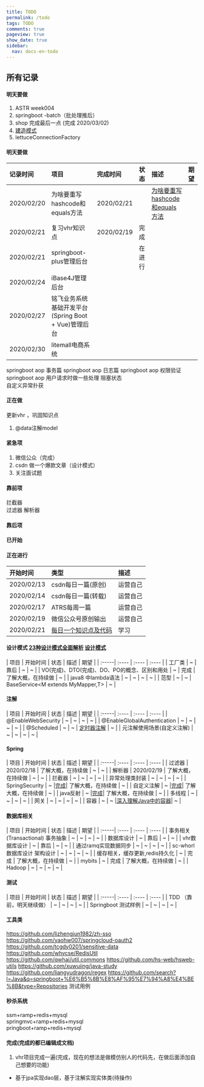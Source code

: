 ```yaml
---
title: TODO
permalink: /todo
tags: TODO
comments: true
pageview: true
show_date: true
sidebar:
  nav: docs-en-todo
---
```


## 所有记录
#### 明天要做
1. ASTR week004
2. springboot -batch（批处理推后）
3. shop 完成最后一点 (完成 2020/03/02)
4. [建造模式](/java-code-design-data/builder)
5. lettuceConnectionFactory

#### 明天要做

| 记录时间 | 项目 | 完成时间 | 状态 | 描述 | 期望 |
| :----- | :-----| :---- | :---- | :---- | :---- |
|2020/02/20|为啥要重写hashcode和equals方法|2020/02/21||[为啥要重写hashcode和equals方法](https://www.cnblogs.com/vi3nty/p/10642456.html)||
|2020/02/21|复习vhr知识点|2020/02/19|完成|||
|2020/02/21|springboot-plus管理后台||在进行|||
|2020/02/24|iBase4J管理后台|||||
|2020/02/27|铭飞业务系统基础开发平台(Spring Boot + Vue)管理后台|||||
|2020/02/30|litemall电商系统|||||

springboot aop 事务篇
springboot aop 日志篇
springboot aop 权限验证
springboot aop 用户请求时做一些处理
阻塞状态    
自定义异常扑获   


#### 正在做
更新vhr ，巩固知识点
1. @data注解model


#### 紧急项
1. 微信公众（完成）
2. csdn 做一个爆款文章（设计模式）
3. 关注面试题

#### 靠前项
拦截器   
过滤器
解析器

#### 靠后项

#### 已开始

#### 正在进行

| 开始时间 | 类型 | 描述 |
| :-----| :---- | :---- |
| 2020/02/13 | csdn每日一篇(原创) | 运营自己 |
| 2020/02/14 | csdn每日一篇(转载) | 运营自己 |
| 2020/02/17 | ATRS每周一篇 | 运营自己 |
| 2020/02/19 | 微信公众号原创输出 | 运营自己 |
| 2020/02/21 | [每日一个知识点及代码](https://gitee.com/yidao620/springboot-bucket/tree/master) | 学习 |


#### 设计模式 [23种设计模式全面解析](http://c.biancheng.net/design_pattern/) [设计模式](https://www.runoob.com/design-pattern/design-pattern-tutorial.html)    

| 项目 | 开始时间 | 状态 | 描述 | 期望 |
| :-----| :---- | :---- | :---- |
| 工厂类 | ~  | 靠后  | ~  | ~  |
| VO(完成)、DTO(完成)、DO、PO的概念、区别和用处 | ~  | 完成  | 了解大概，在持续做  | ~  |
| java8 中lambda语法 | ~  | ~  | ~  | ~  |
| 范型 | ~  | ~  | BaseService<M extends MyMapper<T>,T>  | ~  |

#### 注解   

| 项目 | 开始时间 | 状态 | 描述 | 期望 |
| :-----| :---- | :---- | :---- |
| @EnableWebSecurity | ~  | ~  | ~  | ~  |
| @EnableGlobalAuthentication | ~  | ~  | ~  | ~  |
| @Scheduled | ~  | ~  | [定时器注解](https://blog.csdn.net/j080624/article/details/80959271) | ~  |
| 元注解使用场景(自定义注解) | ~  | ~  | ~  | ~  |

#### Spring    

| 项目 | 开始时间 | 状态 | 描述 | 期望 |
| :-----| :---- | :---- | :---- |
| 过滤器 | 2020/02/18  | 了解大概，在持续做  | ~  | ~  |
| 解析器 | 2020/02/19  | 了解大概，在持续做  | ~  | ~  |
| 拦截器 | ~  | ~  | ~  | ~  |
| 异常处理类封装 | ~  | ~  | ~  | ~  |
| SpringSecurity | ~  |[完成](/SpringSecurity/class)| 了解大概，在持续做  | ~  |
| 自定义注解 | ~  |[完成](/Spring/Annotation/myself)| 了解大概，在持续做  | ~  |
| java反射  | ~  |[完成](/java-util-code/Reflections)| 了解大概，在持续做  | ~  |
| 多线程 | ~  | ~  | ~  | ~  |
| 网关 | ~  | ~  | ~  | ~  |
| 容器  | ~  | ~  |[深入理解Java中的容器](https://blog.csdn.net/a2011480169/article/details/52047600)| ~  |

#### 数据库相关    

| 项目 | 开始时间 | 状态 | 描述 | 期望 |
| :-----| :---- | :---- | :---- |
| 事务相关(Transactional) 事务抽象 | ~  | ~  | ~  | ~  |
| 数据库设计  | ~  | 靠后  | ~  | ~  |
| vhr数据库设计 | ~  | 靠后  | ~  | ~  |
| 通过ramq实现数据同步 | ~  | ~  | ~  | ~  |
| sc-whorl 数据库设计 架构设计 | ~  | ~  | ~  | ~  |
| 缓存相关，缓存更新,redis持久化 | ~  | 完成  | 了解大概，在持续做  | ~  |
| mybits | ~  | 完成  | 了解大概，在持续做  | ~  |
| Hadoop | ~  | ~  | ~  | ~  |


#### 测试   

| 项目 | 开始时间 | 状态 | 描述 | 期望 |
| :-----| :---- | :---- | :---- |
| TDD （靠前，明天继续做） | ~  | ~  | ~  | ~  |
| Springboot 测试样例 | ~  | ~  | ~  | ~  |


#### 工具类
https://github.com/lizhengjun1982/zh-sso
https://github.com/yaohw007/springcloud-oauth2
https://github.com/tcgdy0201/sensitive-data
https://github.com/whvcse/RedisUtil
https://github.com/qwhai/util.commons
https://github.com/hs-web/hsweb-utils
https://github.com/xuwujing/java-study
https://github.com/liangyudragon/regex
https://github.com/search?l=Java&q=springboot+%E6%B5%8B%E8%AF%95%E7%94%A8%E4%BE%8B&type=Repositories  测试用例

#### 秒杀系统
ssm+ramp+redis+mysql    
springmvc+ramp+redis+mysql    
pringboot+ramp+redis+mysql    


#### 完成(完成的都已编辑成文档)
1. vhr项目完成一遍(完成，现在的想法是做模仿别人的代码先，在做后面添加自己想要的功能)
  - 基于jpa实现dao层，基于注解实现实体类(待操作)
